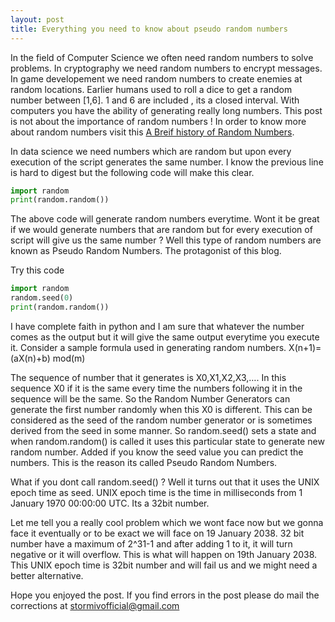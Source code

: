 ```yaml
---
layout: post
title: Everything you need to know about pseudo random numbers
---
```

In the field of Computer Science we often need random numbers to solve problems. In cryptography we need random numbers to encrypt
messages. In game developement we need random numbers to create enemies at random locations. Earlier humans used to roll a dice
to get a random number between [1,6]. 1 and 6 are included , its a closed interval. With computers you have the ability of generating
really long numbers. 
This post is not about the importance of random numbers ! In order to know more about random numbers visit this 
[A Breif history of Random Numbers](https://medium.freecodecamp.org/a-brief-history-of-random-numbers-9498737f5b6c).

In data science we need numbers which are random but upon every execution of the script generates the same number. 
I know the previous line is hard to digest but the following code will make this clear. 

```python
import random
print(random.random())
```

The above code will generate random numbers everytime. Wont it be great if we would generate numbers that are random but for 
every execution of script will give us the same number ? Well this type of random numbers are known as Pseudo Random Numbers. The 
protagonist of this blog. 

Try this code

```python
import random
random.seed(0)
print(random.random())
```

I have complete faith in python and I am sure that whatever the number comes as the output but it will give the same output
everytime you execute it. 
Consider a sample formula used in generating random numbers.
        X(n+1)=(aX(n)+b) mod(m)

The sequence of number that it generates is X0,X1,X2,X3,….
In this sequence X0 if it is the same every time the numbers following it in the sequence will be the same. So the Random Number
Generators can generate the first number randomly when this X0 is different. This can be considered as the seed of the random 
number generator or is sometimes derived from the seed in some manner.
So random.seed() sets a state and when random.random() is called it uses this particular state to generate new random number.
Added if you know the seed value you can predict the numbers. This  is the reason its called Pseudo Random Numbers.

What if you dont call random.seed() ? Well it turns out that it uses the UNIX epoch time as seed. UNIX epoch time is the time in 
milliseconds from 1 January 1970 00:00:00 UTC. Its a 32bit number.

Let me tell you a really cool problem which we wont face now but we gonna face it eventually or to be exact we will face on 
19 January 2038. 32 bit number have a maximum of 2^31-1 and after adding 1 to it, it will turn negative or it will overflow.
This is what will happen on 19th January 2038. This UNIX  epoch time is 32bit number and will fail us and we might need a better alternative.

Hope you enjoyed the post.
If you find errors in the post please do mail the corrections at [stormivofficial@gmail.com](mailto:stormivofficial@gmail.com)
